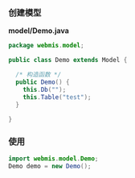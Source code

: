 ### 创建模型
**model/Demo.java**
```java
package webmis.model;

public class Demo extends Model {

  /* 构造函数 */
  public Demo() {
    this.Db("");
    this.Table("test");
  }
  
}
```

### 使用
```java
import webmis.model.Demo;
Demo demo = new Demo();
```
